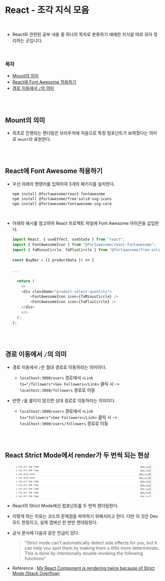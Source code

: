 # React - 조각 지식 모음

<br/>

- React와 관련된 공부 내용 중 하나의 목차로 분류하기 애매한 지식을 따로 모아 정리하는 곳입니다.

<br/>

### 목차

- <a href="">Mount의 의미</a>
- <a href="">React에 Font Awesome 적용하기</a>
- <a href="">경로 이동에서 <code>/</code>의 의미</a>
<!-- - <a href=""></a> -->

<br/><br/>

## Mount의 의미

- 최초로 진행되는 렌더링은 브라우저에 처음으로 특정 컴포넌트가 보여졌다는 의미로 <code>mount</code>라 표현한다.

<br/><br/>

## React에 Font Awesome 적용하기

- 우선 아래의 명령어를 입력하여 3개의 패키지를 설치한다.

  ```
  npm install @fortawesome/react-fontawesome
  npm install @fortawesome/free-solid-svg-icons
  npm install @fortawesome/fontawesome-svg-core
  ```

<br/>

- 아래의 예시를 참고하여 React 프로젝트 파일에 Font Awesome 아이콘을 삽입한다.

  ```js
  import React, { useEffect, useState } from "react";
  import { FontAwesomeIcon } from "@fortawesome/react-fontawesome";
  import { faMinusCircle, faPlusCircle } from "@fortawesome/free-solid-svg-icons";

  const BuyBar = ({ productData }) => {

  ...

    return (
      <>
      <div className="product-select-quantity">
          <FontAwesomeIcon icon={faMinusCircle} />
          <FontAwesomeIcon icon={faPlusCircle} />
      </div>
      </>
    );
  };
  ```

<br/><br/>

## 경로 이동에서 <code>/</code>의 의미

- 경로 이동에서 <code>/</code>은 절대 경로로 이동하라는 의미이다.

  - <code>localhost:3000/users</code> 경로에서 <code>\<Link to="/followers">See Followers\</Link></code> 클릭 시 ->  
    <code>localhost:3000/followers</code> 경로로 이동

- 반면 <code>/</code>을 붙이지 않으면 상대 경로로 이동하라는 의미이다.

  - <code>localhost:3000/users</code> 경로에서 <code>\<Link to="followers">See Followers\</Link></code> 클릭 시 ->  
    <code>localhost:3000/users/followers</code> 경로로 이동

<br/><br/>

## React Strict Mode에서 render가 두 번씩 되는 현상

<div align="center">

<img src="img/render_twice.png" width="450">

</div>

- React의 Strict Mode에선 컴포넌트를 두 번씩 렌더링한다.

- 이렇게 하는 이유는 코드의 문제점을 파악하기 위해서라고 한다. 다만 이 것은 Dev 모드 한정이고, 실제 앱에선 한 번만 렌데링된다.

- 공식 문서에 다음과 같은 언급이 있다.

  > "Strict mode can’t automatically detect side effects for you, but it can help you spot them by making them a little more deterministic. This is done by intentionally double-invoking the following functions"

- Reference : <a href="https://stackoverflow.com/questions/61254372/my-react-component-is-rendering-twice-because-of-strict-mode">My React Component is rendering twice because of Strict Mode (Stack Overflow)</a>

<br/>
